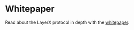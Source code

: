 # Whitepaper

Read about the LayerX protocol in depth with the [whitepaper](https://taikoxyz.github.io/layerx-mono/taiko-whitepaper.pdf).

